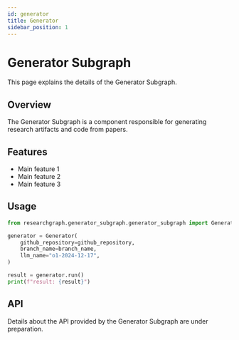 ```yaml
---
id: generator
title: Generator
sidebar_position: 1
---
```


# Generator Subgraph

This page explains the details of the Generator Subgraph.

## Overview

The Generator Subgraph is a component responsible for generating research artifacts and code from papers.

## Features

- Main feature 1
- Main feature 2
- Main feature 3

## Usage

```python
from researchgraph.generator_subgraph.generator_subgraph import Generator

generator = Generator(
    github_repository=github_repository,
    branch_name=branch_name,
    llm_name="o1-2024-12-17",
)

result = generator.run()
print(f"result: {result}")
```

## API

Details about the API provided by the Generator Subgraph are under preparation.
